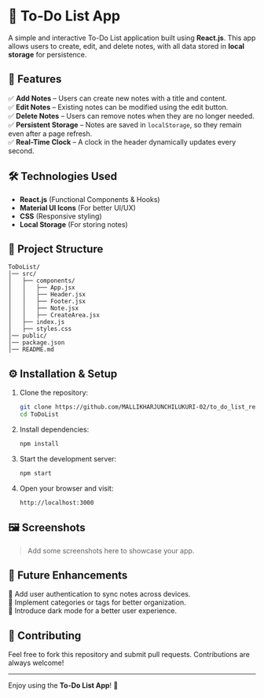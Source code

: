 # 📝 To-Do List App  

A simple and interactive To-Do List application built using **React.js**. This app allows users to create, edit, and delete notes, with all data stored in **local storage** for persistence.  

## 🚀 Features  
✅ **Add Notes** – Users can create new notes with a title and content.  
✅ **Edit Notes** – Existing notes can be modified using the edit button.  
✅ **Delete Notes** – Users can remove notes when they are no longer needed.  
✅ **Persistent Storage** – Notes are saved in `localStorage`, so they remain even after a page refresh.  
✅ **Real-Time Clock** – A clock in the header dynamically updates every second.  

## 🛠️ Technologies Used  
- **React.js** (Functional Components & Hooks)  
- **Material UI Icons** (For better UI/UX)  
- **CSS** (Responsive styling)  
- **Local Storage** (For storing notes)  

## 📂 Project Structure  
```
ToDoList/
│── src/
│   ├── components/
│   │   ├── App.jsx
│   │   ├── Header.jsx
│   │   ├── Footer.jsx
│   │   ├── Note.jsx
│   │   ├── CreateArea.jsx
│   ├── index.js
│   ├── styles.css
│── public/
│── package.json
│── README.md
```

## ⚙️ Installation & Setup  
1. Clone the repository:  
   ```sh
   git clone https://github.com/MALLIKHARJUNCHILUKURI-02/to_do_list_react.git
   cd ToDoList
   ```
2. Install dependencies:  
   ```sh
   npm install
   ```
3. Start the development server:  
   ```sh
   npm start
   ```
4. Open your browser and visit:  
   ```
   http://localhost:3000
   ```

## 🖼️ Screenshots  
> Add some screenshots here to showcase your app.

## 🔮 Future Enhancements  
🚀 Add user authentication to sync notes across devices.  
🚀 Implement categories or tags for better organization.  
🚀 Introduce dark mode for a better user experience.  

## 🤝 Contributing  
Feel free to fork this repository and submit pull requests. Contributions are always welcome!  

---

Enjoy using the **To-Do List App**! 🚀